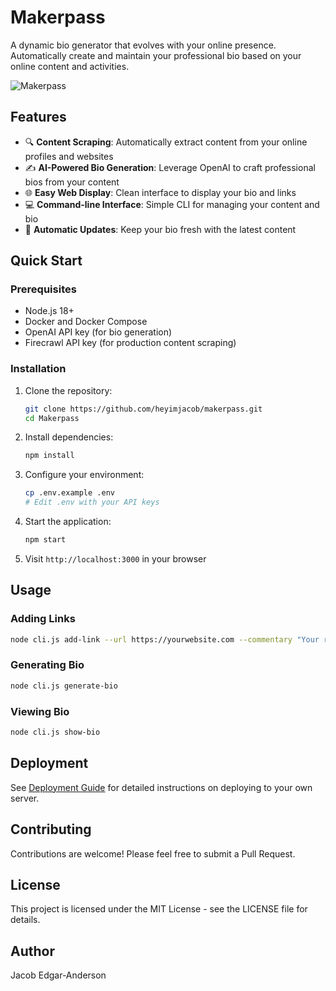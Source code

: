 # Makerpass

A dynamic bio generator that evolves with your online presence. Automatically create and maintain your professional bio based on your online content and activities.

![Makerpass](https://via.placeholder.com/800x400?text=Makerpass)

## Features

- 🔍 **Content Scraping**: Automatically extract content from your online profiles and websites
- ✍️ **AI-Powered Bio Generation**: Leverage OpenAI to craft professional bios from your content
- 🌐 **Easy Web Display**: Clean interface to display your bio and links
- 💻 **Command-line Interface**: Simple CLI for managing your content and bio
- 🔄 **Automatic Updates**: Keep your bio fresh with the latest content

## Quick Start

### Prerequisites

- Node.js 18+
- Docker and Docker Compose
- OpenAI API key (for bio generation)
- Firecrawl API key (for production content scraping)

### Installation

1. Clone the repository:
   ```bash
   git clone https://github.com/heyimjacob/makerpass.git
   cd Makerpass
   ```

2. Install dependencies:
   ```bash
   npm install
   ```

3. Configure your environment:
   ```bash
   cp .env.example .env
   # Edit .env with your API keys
   ```

4. Start the application:
   ```bash
   npm start
   ```

5. Visit `http://localhost:3000` in your browser

## Usage

### Adding Links

```bash
node cli.js add-link --url https://yourwebsite.com --commentary "Your role or context for this link"
```

### Generating Bio

```bash
node cli.js generate-bio
```

### Viewing Bio

```bash
node cli.js show-bio
```

## Deployment

See [Deployment Guide](docs/workflow.md) for detailed instructions on deploying to your own server.

## Contributing

Contributions are welcome! Please feel free to submit a Pull Request.

## License

This project is licensed under the MIT License - see the LICENSE file for details.

## Author

Jacob Edgar-Anderson 